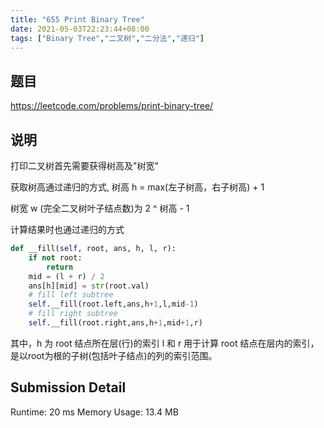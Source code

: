 ```yaml
---
title: "655 Print Binary Tree"
date: 2021-05-03T22:23:44+08:00
tags: ["Binary Tree","二叉树","二分法","递归"]
---
```


## 题目

https://leetcode.com/problems/print-binary-tree/

## 说明

打印二叉树首先需要获得树高及"树宽"

获取树高通过递归的方式,
树高 h = max(左子树高，右子树高) + 1

树宽 w (完全二叉树叶子结点数)为
2 ^ 树高 - 1

计算结果时也通过递归的方式
```py
def __fill(self, root, ans, h, l, r):
    if not root:
        return
    mid = (l + r) / 2
    ans[h][mid] = str(root.val)
    # fill left subtree
    self.__fill(root.left,ans,h+1,l,mid-1)
    # fill right subtree
    self.__fill(root.right,ans,h+1,mid+1,r)
```

其中，h 为 root 结点所在层(行)的索引
l 和 r 用于计算 root 结点在层内的索引，是以root为根的子树(包括叶子结点)的列的索引范围。

## Submission Detail

Runtime: 20 ms
Memory Usage: 13.4 MB
